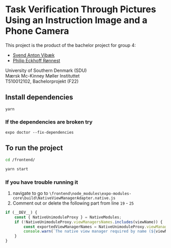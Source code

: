 # Task Verification Through Pictures Using an Instruction Image and a Phone Camera

This project is the product of the bachelor project for group 4:

* [Svend Anton Vibæk](svvib19@student.sdu.dk)
* [Philip Eckhoff Rønnest](phroe19@student.sdu.dk)

University of Southern Denmark (SDU) <br>
Mærsk Mc-Kinney Møller Instituttet <br>
T510012102, Bachelorprojekt (F22)

## Install dependencies

```
yarn
```

### If the dependencies are broken try

```
expo doctor --fix-dependencies
```

## To run the project

```bash
cd /frontend/

yarn start
```

### If you have trouble running it

1. navigate to go to `\frontend\node_modules\expo-modules-core\build\NativeViewManagerAdapter.native.js`
2. Comment out or delete the following part from line `19` - `25`

```typescript
if (__DEV__) {
    const { NativeUnimoduleProxy } = NativeModules;
    if (!NativeUnimoduleProxy.viewManagersNames.includes(viewName)) {
        const exportedViewManagerNames = NativeUnimoduleProxy.viewManagersNames.join(', ');
        console.warn(`The native view manager required by name (${viewName}) from NativeViewManagerAdapter isn't exported by @unimodules/react-native-adapter. Views of this type may not render correctly. Exported view managers: [${exportedViewManagerNames}].`);
    }
}
```

